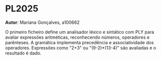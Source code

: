 # PL2025

**Autor**: Mariana Gonçalves, a100662

O primeiro ficheiro define um analisador léxico e sintático com PLY para avaliar expressões aritméticas, reconhecendo números, operadores e parênteses. A gramática implementa precedência e associatividade dos operadores. Expressões como "2+3" ou "(9-2)*(13-4)" são avaliadas e o resultado é dado.